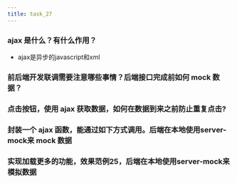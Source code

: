 ```yaml
---
title: task_27
---
```

### ajax 是什么？有什么作用？

 - ajax是异步的javascript和xml


### 前后端开发联调需要注意哪些事情？后端接口完成前如何 mock 数据？

### 点击按钮，使用 ajax 获取数据，如何在数据到来之前防止重复点击?

### 封装一个 ajax 函数，能通过如下方式调用。后端在本地使用server-mock来 mock 数据

### 实现加载更多的功能，效果范例25，后端在本地使用server-mock来模拟数据